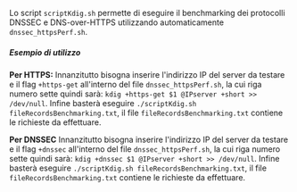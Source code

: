 
Lo script `scriptKdig.sh` permette di eseguire il benchmarking dei protocolli DNSSEC e DNS-over-HTTPS utilizzando automaticamente `dnssec_httpsPerf.sh`.

##### Esempio di utilizzo
**Per HTTPS:**
Innanzitutto bisogna inserire l'indirizzo IP del server da testare e il flag `+https-get` all'interno del file `dnssec_httpsPerf.sh`, la cui riga numero sette quindi sarà: `kdig +https-get $1 @IPserver +short >> /dev/null`. Infine basterà eseguire `./scriptKdig.sh fileRecordsBenchmarking.txt`, il file `fileRecordsBenchmarking.txt` contiene le richieste da effettuare. 

**Per DNSSEC**
Innanzitutto bisogna inserire l'indirizzo IP del server da testare e il flag `+dnssec` all'interno del file `dnssec_httpsPerf.sh`, la cui riga numero sette quindi sarà: `kdig +dnssec $1 @IPserver +short >> /dev/null`. Infine basterà eseguire `./scriptKdig.sh fileRecordsBenchmarking.txt`, il file `fileRecordsBenchmarking.txt` contiene le richieste da effettuare. 
